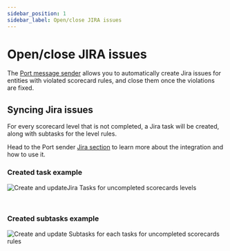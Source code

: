 ```yaml
---
sidebar_position: 1
sidebar_label: Open/close JIRA issues
---
```


# Open/close JIRA issues

The [Port message sender](https://github.com/marketplace/actions/port-message-sender) allows you to automatically create Jira issues for entities with violated scorecard rules, and close them once the violations are fixed.

## Syncing Jira issues

For every scorecard level that is not completed, a Jira task will be created, along with subtasks for the level rules.

Head to the Port sender [Jira section](https://github.com/marketplace/actions/port-message-sender#manage-scorecards-with-jira-issues) to learn more about the integration and how to use it.

### Created task example

![Create and updateJira Tasks for uncompleted scorecards levels](/img/scorecards/jira/jira-sync-task.png)

<br/>

### Created subtasks example

![Create and update Subtasks for each tasks for uncompleted scorecards rules](/img/scorecards/jira/jira-sync-subtask.png)
